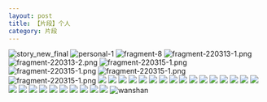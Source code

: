 ```yaml
---
layout: post
title: 【片段】个人
category: 片段
---
```

![story_new_final](http://rab41f8zg.hd-bkt.clouddn.com/img/story_new_final_0322.png)
![personal-1](http://rab41f8zg.hd-bkt.clouddn.com/img/personal-1.png)
![fragment-8](http://rab41f8zg.hd-bkt.clouddn.com/img/fragment-8.jpg)
![fragment-220313-1.png](http://rab41f8zg.hd-bkt.clouddn.com/img/fragment-220313-1.png)
![fragment-220313-2.png](http://rab41f8zg.hd-bkt.clouddn.com/img/fragment-220313-2.png)
![fragment-220315-1.png](http://rab41f8zg.hd-bkt.clouddn.com/img/fragment-220315-1.png)
![fragment-220315-1.png](http://rab41f8zg.hd-bkt.clouddn.com/img/fragment-220321-1.png)
![fragment-220315-1.png](http://rab41f8zg.hd-bkt.clouddn.com/img/fragment-220321-2.png)
![fragment-220315-1.png](http://rab41f8zg.hd-bkt.clouddn.com/img/fragment-220321-3.png)
![](http://rab41f8zg.hd-bkt.clouddn.com/img/fragment-220322-1.png)
![](http://rab41f8zg.hd-bkt.clouddn.com/img/fragment-220322-2.png)
![](http://rab41f8zg.hd-bkt.clouddn.com/img/fragment-220322-3.png)
![](http://rab41f8zg.hd-bkt.clouddn.com/img/fragment-220322-4.png)
![](http://rab41f8zg.hd-bkt.clouddn.com/img/fragment-220322-5.png)
![](http://rab41f8zg.hd-bkt.clouddn.com/img/fragment-220324-1.png)
![](http://rab41f8zg.hd-bkt.clouddn.com/img/pel-220324-2.png)
![](http://rab41f8zg.hd-bkt.clouddn.com/img/pel-220326-9.png)
![](http://rab41f8zg.hd-bkt.clouddn.com/img/fragment-220327-1.png)
![](http://rab41f8zg.hd-bkt.clouddn.com/img/fragment-220329-1.png)
![](http://rab41f8zg.hd-bkt.clouddn.com/img/fragment-220329-2.png)
![](http://rab41f8zg.hd-bkt.clouddn.com/img/fragment-220329-3.png)
![](http://rab41f8zg.hd-bkt.clouddn.com/img/fragment-220402-1.png)
![](http://rab41f8zg.hd-bkt.clouddn.com/img/fragment-220402-2.png)
![](http://rab41f8zg.hd-bkt.clouddn.com/img/fragment-220403-1.png)
![](http://rab41f8zg.hd-bkt.clouddn.com/img/fragment-220403-2.png)
![](http://rab41f8zg.hd-bkt.clouddn.com/img/fragment-220412-1.png)
![](http://rab41f8zg.hd-bkt.clouddn.com/img/fragment-220412-2.png)
![](http://rab41f8zg.hd-bkt.clouddn.com/img/fragment-220412-3.png)
![](http://rab41f8zg.hd-bkt.clouddn.com/img/fragment-220412-4.png)
![](http://rab41f8zg.hd-bkt.clouddn.com/img/fragment-220412-5.png)
![](http://rab41f8zg.hd-bkt.clouddn.com/img/win11-active-1.png)
![](http://rab41f8zg.hd-bkt.clouddn.com/img/win11-active-2.png)
![](http://rab41f8zg.hd-bkt.clouddn.com/img/pel-220324-1.png)
![](http://rab41f8zg.hd-bkt.clouddn.com/img/pel-220324-3.png)
![](http://rab41f8zg.hd-bkt.clouddn.com/img/pel-220415-16.jpg)
![wanshan](http://rab41f8zg.hd-bkt.clouddn.com/img/wanshan.png)



  




